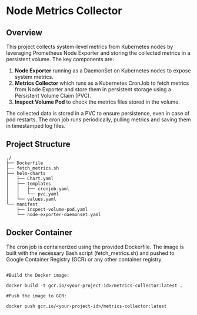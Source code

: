 # Node Metrics Collector

## Overview

This project collects system-level metrics from Kubernetes nodes by leveraging Prometheus Node Exporter and storing the collected metrics in a persistent volume. The key components are:

1. **Node Exporter** running as a DaemonSet on Kubernetes nodes to expose system metrics.
2. **Metrics Collector** which runs as a Kubernetes CronJob to fetch metrics from Node Exporter and store them in persistent storage using a Persistent Volume Claim (PVC).
3. **Inspect Volume Pod** to check the metrics files stored in the volume.
   
The collected data is stored in a PVC to ensure persistence, even in case of pod restarts. The cron job runs periodically, pulling metrics and saving them in timestamped log files.

## Project Structure

```plaintext
./
├── Dockerfile
├── fetch_metrics.sh
├── helm-charts
│   ├── Chart.yaml
│   ├── templates
│   │   ├── cronjob.yaml
│   │   └── pvc.yaml
│   └── values.yaml
└── manifest
    ├── inspect-volume-pod.yaml
    └── node-exporter-daemonset.yaml
```

## Docker Container

The cron job is containerized using the provided Dockerfile. The image is built with the necessary Bash script (fetch_metrics.sh) and pushed to Google Container Registry (GCR) or any other container registry.

```plaintext

#Build the Docker image:

docker build -t gcr.io/<your-project-id>/metrics-collector:latest .

#Push the image to GCR:

docker push gcr.io/<your-project-id>/metrics-collector:latest
